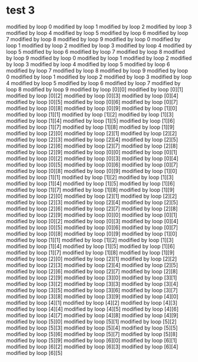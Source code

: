 # test 3
modified by loop 0
modified by loop 1
modified by loop 2
modified by loop 3
modified by loop 4
modified by loop 5
modified by loop 6
modified by loop 7
modified by loop 8
modified by loop 9
modified by loop 0
modified by loop 1
modified by loop 2
modified by loop 3
modified by loop 4
modified by loop 5
modified by loop 6
modified by loop 7
modified by loop 8
modified by loop 9
modified by loop 0
modified by loop 1
modified by loop 2
modified by loop 3
modified by loop 4
modified by loop 5
modified by loop 6
modified by loop 7
modified by loop 8
modified by loop 9
modified by loop 0
modified by loop 1
modified by loop 2
modified by loop 3
modified by loop 4
modified by loop 5
modified by loop 6
modified by loop 7
modified by loop 8
modified by loop 9
modified by loop [0][0]
modified by loop [0][1]
modified by loop [0][2]
modified by loop [0][3]
modified by loop [0][4]
modified by loop [0][5]
modified by loop [0][6]
modified by loop [0][7]
modified by loop [0][8]
modified by loop [0][9]
modified by loop [1][0]
modified by loop [1][1]
modified by loop [1][2]
modified by loop [1][3]
modified by loop [1][4]
modified by loop [1][5]
modified by loop [1][6]
modified by loop [1][7]
modified by loop [1][8]
modified by loop [1][9]
modified by loop [2][0]
modified by loop [2][1]
modified by loop [2][2]
modified by loop [2][3]
modified by loop [2][4]
modified by loop [2][5]
modified by loop [2][6]
modified by loop [2][7]
modified by loop [2][8]
modified by loop [2][9]
modified by loop [0][0]
modified by loop [0][1]
modified by loop [0][2]
modified by loop [0][3]
modified by loop [0][4]
modified by loop [0][5]
modified by loop [0][6]
modified by loop [0][7]
modified by loop [0][8]
modified by loop [0][9]
modified by loop [1][0]
modified by loop [1][1]
modified by loop [1][2]
modified by loop [1][3]
modified by loop [1][4]
modified by loop [1][5]
modified by loop [1][6]
modified by loop [1][7]
modified by loop [1][8]
modified by loop [1][9]
modified by loop [2][0]
modified by loop [2][1]
modified by loop [2][2]
modified by loop [2][3]
modified by loop [2][4]
modified by loop [2][5]
modified by loop [2][6]
modified by loop [2][7]
modified by loop [2][8]
modified by loop [2][9]
modified by loop [0][0]
modified by loop [0][1]
modified by loop [0][2]
modified by loop [0][3]
modified by loop [0][4]
modified by loop [0][5]
modified by loop [0][6]
modified by loop [0][7]
modified by loop [0][8]
modified by loop [0][9]
modified by loop [1][0]
modified by loop [1][1]
modified by loop [1][2]
modified by loop [1][3]
modified by loop [1][4]
modified by loop [1][5]
modified by loop [1][6]
modified by loop [1][7]
modified by loop [1][8]
modified by loop [1][9]
modified by loop [2][0]
modified by loop [2][1]
modified by loop [2][2]
modified by loop [2][3]
modified by loop [2][4]
modified by loop [2][5]
modified by loop [2][6]
modified by loop [2][7]
modified by loop [2][8]
modified by loop [2][9]
modified by loop [3][0]
modified by loop [3][1]
modified by loop [3][2]
modified by loop [3][3]
modified by loop [3][4]
modified by loop [3][5]
modified by loop [3][6]
modified by loop [3][7]
modified by loop [3][8]
modified by loop [3][9]
modified by loop [4][0]
modified by loop [4][1]
modified by loop [4][2]
modified by loop [4][3]
modified by loop [4][4]
modified by loop [4][5]
modified by loop [4][6]
modified by loop [4][7]
modified by loop [4][8]
modified by loop [4][9]
modified by loop [5][0]
modified by loop [5][1]
modified by loop [5][2]
modified by loop [5][3]
modified by loop [5][4]
modified by loop [5][5]
modified by loop [5][6]
modified by loop [5][7]
modified by loop [5][8]
modified by loop [5][9]
modified by loop [6][0]
modified by loop [6][1]
modified by loop [6][2]
modified by loop [6][3]
modified by loop [6][4]
modified by loop [6][5]
